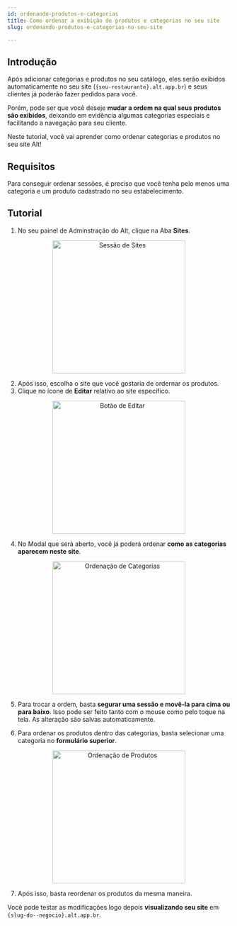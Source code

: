 ```yaml
---
id: ordenando-produtos-e-categorias
title: Como ordenar a exibição de produtos e categorias no seu site
slug: ordenando-produtos-e-categorias-no-seu-site

---
```


## Introdução

Após adicionar categorias e produtos no seu catálogo, eles serão exibidos automaticamente no seu site (`{seu-restaurante}.alt.app.br`) e seus clientes já poderão fazer pedidos para você.

Porém, pode ser que você deseje **mudar a ordem na qual seus produtos são exibidos**, deixando em evidência algumas categorias especiais e facilitando a navegação para seu cliente.

Neste tutorial, você vai aprender como ordenar categorias e produtos no seu site Alt!

## Requisitos

Para conseguir ordenar sessões, é preciso que você tenha pelo menos uma categoria e um produto cadastrado no seu estabelecimento.

## Tutorial

1. No seu painel de Adminstração do Alt, clique na Aba **Sites**.

<p align="center">
  <img src="https://i.imgur.com/X6c58EL.png" width="300" alt="Sessão de Sites" />
</p>

2. Após isso, escolha o site que você gostaria de ordernar os produtos. 
3. Clique no ícone de **Editar** relativo ao site específico.

<p align="center">
  <img src="https://i.imgur.com/5P6lOzY.png" width="300" alt="Botão de Editar" />
</p>

4. No Modal que será aberto, você já poderá ordenar **como as categorias aparecem neste site**.

<p align="center">
  <img src="https://i.imgur.com/5RAsUdD.png" width="300" alt="Ordenação de Categorias" />
</p>

5. Para trocar a ordem, basta **segurar uma sessão e movê-la para cima ou para baixo**. Isso pode ser feito tanto com o mouse como pelo toque na tela. As alteração são salvas automaticamente.

6. Para ordenar os produtos dentro das categorias, basta selecionar uma categoria no **formulário superior**. 

<p align="center">
  <img src="https://user-images.githubusercontent.com/18706156/96118141-79362280-0ec1-11eb-874a-4cf22f14da46.png" width="300" alt="Ordenação de Produtos" />
</p>

7. Após isso, basta reordenar os produtos da mesma maneira.

Você pode testar as modificações logo depois **visualizando seu site** em `{slug-do--negocio}.alt.app.br`.



